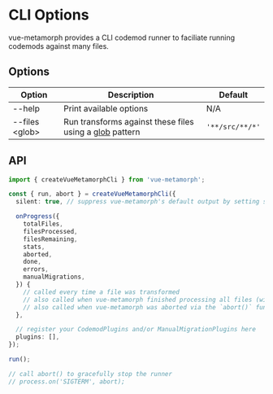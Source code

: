 # CLI Options

vue-metamorph provides a CLI codemod runner to faciliate running codemods against many files.

## Options

| Option | Description | Default |
| - | - | - |
| --help | Print available options | N/A |
| --files \<glob> | Run transforms against these files using a [glob](https://www.npmjs.com/package/glob) pattern | `'**/src/**/*'` |

## API

```ts twoslash
import { createVueMetamorphCli } from 'vue-metamorph';

const { run, abort } = createVueMetamorphCli({
  silent: true, // suppress vue-metamorph's default output by setting silent:true

  onProgress({
    totalFiles,
    filesProcessed,
    filesRemaining,
    stats,
    aborted,
    done,
    errors,
    manualMigrations,
  }) {
    // called every time a file was transformed
    // also called when vue-metamorph finished processing all files (with done:true)
    // also called when vue-metamorph was aborted via the `abort()` function (with aborted:true)
  },

  // register your CodemodPlugins and/or ManualMigrationPlugins here
  plugins: [],
});

run();

// call abort() to gracefully stop the runner
// process.on('SIGTERM', abort);

```
